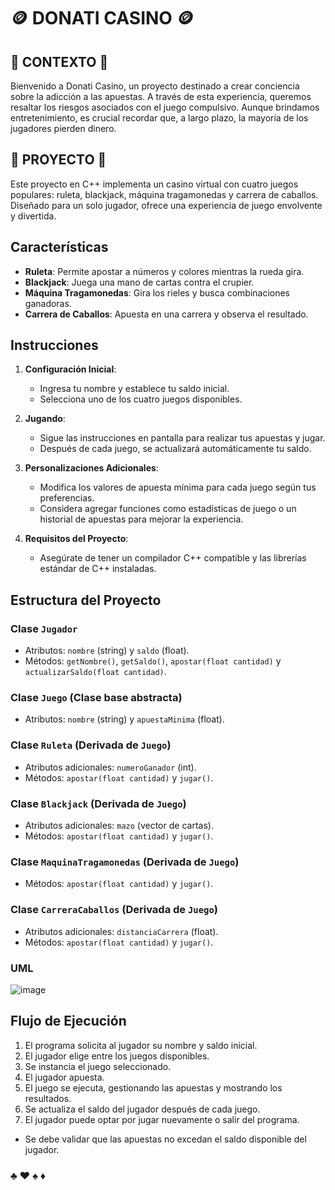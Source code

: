 # 🪙 DONATI CASINO 🪙
## 🎰 CONTEXTO 🎰
Bienvenido a Donati Casino, un proyecto destinado a crear conciencia sobre la adicción a las apuestas. A través de esta experiencia, queremos resaltar los riesgos asociados con el juego compulsivo. Aunque brindamos entretenimiento, es crucial recordar que, a largo plazo, la mayoría de los jugadores pierden dinero.

## 🎰 PROYECTO 🎰
Este proyecto en C++ implementa un casino virtual con cuatro juegos populares: ruleta, blackjack, máquina tragamonedas y carrera de caballos. Diseñado para un solo jugador, ofrece una experiencia de juego envolvente y divertida.

## Características

- **Ruleta**: Permite apostar a números y colores mientras la rueda gira.
- **Blackjack**: Juega una mano de cartas contra el crupier.
- **Máquina Tragamonedas**: Gira los rieles y busca combinaciones ganadoras.
- **Carrera de Caballos**: Apuesta en una carrera y observa el resultado.

## Instrucciones

1. **Configuración Inicial**:
   - Ingresa tu nombre y establece tu saldo inicial.
   - Selecciona uno de los cuatro juegos disponibles.

2. **Jugando**:
   - Sigue las instrucciones en pantalla para realizar tus apuestas y jugar.
   - Después de cada juego, se actualizará automáticamente tu saldo.

3. **Personalizaciones Adicionales**:
   - Modifica los valores de apuesta mínima para cada juego según tus preferencias.
   - Considera agregar funciones como estadísticas de juego o un historial de apuestas para mejorar la experiencia.

4. **Requisitos del Proyecto**:
   - Asegúrate de tener un compilador C++ compatible y las librerías estándar de C++ instaladas.

## Estructura del Proyecto

### Clase `Jugador`

- Atributos: `nombre` (string) y `saldo` (float).
- Métodos: `getNombre()`, `getSaldo()`, `apostar(float cantidad)` y `actualizarSaldo(float cantidad)`.

### Clase `Juego` (Clase base abstracta)

- Atributos: `nombre` (string) y `apuestaMinima` (float).

### Clase `Ruleta` (Derivada de `Juego`)

- Atributos adicionales: `numeroGanador` (int).
- Métodos: `apostar(float cantidad)` y `jugar()`.

### Clase `Blackjack` (Derivada de `Juego`)

- Atributos adicionales: `mazo` (vector de cartas).
- Métodos: `apostar(float cantidad)` y `jugar()`.

### Clase `MaquinaTragamonedas` (Derivada de `Juego`)

- Métodos: `apostar(float cantidad)` y `jugar()`.

### Clase `CarreraCaballos` (Derivada de `Juego`)

- Atributos adicionales: `distanciaCarrera` (float).
- Métodos: `apostar(float cantidad)` y `jugar()`.

### UML
![image](https://github.com/Donattii/casino/assets/112676468/305105b5-cb8d-4628-8ad3-55da9997a61d)




## Flujo de Ejecución

1. El programa solicita al jugador su nombre y saldo inicial.
2. El jugador elige entre los juegos disponibles.
3. Se instancia el juego seleccionado.
4. El jugador apuesta.
5. El juego se ejecuta, gestionando las apuestas y mostrando los resultados.
6. Se actualiza el saldo del jugador después de cada juego.
7. El jugador puede optar por jugar nuevamente o salir del programa.

- Se debe validar que las apuestas no excedan el saldo disponible del jugador.

###  ♣️ ♥️ ♠️ ♦️
